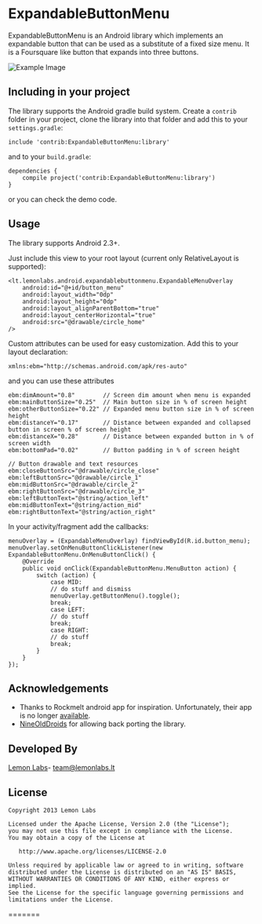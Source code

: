 ExpandableButtonMenu
==================

ExpandableButtonMenu is an Android library which implements an expandable button that can be used as a substitute of a fixed size menu.
It is a Foursquare like button that expands into three buttons.

![Example Image][3]

Including in your project
-------------------------

The library supports the Android gradle build system. Create a `contrib` folder in your project, clone the library into that folder
and add this to your `settings.gradle`:

    include 'contrib:ExpandableButtonMenu:library'

and to your `build.gradle`:

    dependencies {
        compile project('contrib:ExpandableButtonMenu:library')
    }

or you can check the demo code.

Usage
-----

The library supports Android 2.3+.

Just include this view to your root layout (current only RelativeLayout is supported):

    <lt.lemonlabs.android.expandablebuttonmenu.ExpandableMenuOverlay
        android:id="@+id/button_menu"
        android:layout_width="0dp"
        android:layout_height="0dp"
        android:layout_alignParentBottom="true"
        android:layout_centerHorizontal="true"
        android:src="@drawable/circle_home"
    />

Custom attributes can be used for easy customization. Add this to your layout declaration:

    xmlns:ebm="http://schemas.android.com/apk/res-auto"

and you can use these attributes

    ebm:dimAmount="0.8"        // Screen dim amount when menu is expanded
    ebm:mainButtonSize="0.25"  // Main button size in % of screen height
    ebm:otherButtonSize="0.22" // Expanded menu button size in % of screen height
    ebm:distanceY="0.17"       // Distance between expanded and collapsed button in screen % of screen height
    ebm:distanceX="0.28"       // Distance between expanded button in % of screen width
    ebm:bottomPad="0.02"       // Button padding in % of screen height

    // Button drawable and text resources
    ebm:closeButtonSrc="@drawable/circle_close"
    ebm:leftButtonSrc="@drawable/circle_1"
    ebm:midButtonSrc="@drawable/circle_2"
    ebm:rightButtonSrc="@drawable/circle_3"
    ebm:leftButtonText="@string/action_left"
    ebm:midButtonText="@string/action_mid"
    ebm:rightButtonText="@string/action_right"

In your activity/fragment add the callbacks:

    menuOverlay = (ExpandableMenuOverlay) findViewById(R.id.button_menu);
    menuOverlay.setOnMenuButtonClickListener(new ExpandableButtonMenu.OnMenuButtonClick() {
        @Override
        public void onClick(ExpandableButtonMenu.MenuButton action) {
            switch (action) {
                case MID:
                // do stuff and dismiss
                menuOverlay.getButtonMenu().toggle();
                break;
                case LEFT:
                // do stuff
                break;
                case RIGHT:
                // do stuff
                break;
            }
        }
    });

Acknowledgements
--------------------
* Thanks to Rockmelt android app for inspiration. Unfortunately, their app is no longer [available][1].
* [NineOldDroids][2] for allowing back porting the library.

Developed By
--------------------
[Lemon Labs][4]- <team@lemonlabs.lt>

License
-----------

    Copyright 2013 Lemon Labs

    Licensed under the Apache License, Version 2.0 (the "License");
    you may not use this file except in compliance with the License.
    You may obtain a copy of the License at

       http://www.apache.org/licenses/LICENSE-2.0

    Unless required by applicable law or agreed to in writing, software
    distributed under the License is distributed on an "AS IS" BASIS,
    WITHOUT WARRANTIES OR CONDITIONS OF ANY KIND, either express or implied.
    See the License for the specific language governing permissions and
    limitations under the License.


[1]: http://allthingsd.com/20130802/yahoo-paid-60m-to-70m-for-rockmelt-will-dump-browser-and-use-tech-to-better-deliver-its-media-and-mobile-properties
[2]: https://github.com/JakeWharton/NineOldAndroids">https://github.com/JakeWharton/NineOldAndroids/
[3]: https://raw.github.com/lemonlabs/ExpandableButtonMenu/master/images/demo.gif
[4]: http://www.lemonlabs.co
=======

